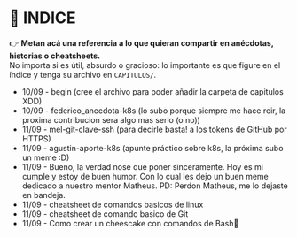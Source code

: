 # 📑 INDICE

👉 **Metan acá una referencia a lo que quieran compartir en anécdotas, historias o cheatsheets.**  
No importa si es útil, absurdo o gracioso: lo importante es que figure en el índice y tenga su archivo en `CAPITULOS/`.  


- 10/09 - begin (cree el archivo para poder añadir la carpeta de capitulos XDD)
- 10/09 - federico_anecdota-k8s (lo subo porque siempre me hace reir, la proxima contribucion sera algo mas serio (o no))
- 11/09 - mel-git-clave-ssh (para decirle basta! a los tokens de GitHub por HTTPS)
- 11/09 - agustin-aporte-k8s (apunte práctico sobre k8s, la próxima subo un meme :D)
- 11/09 - Bueno, la verdad nose que poner sinceramente. Hoy es mi cumple y estoy de buen humor. Con lo cual les dejo un buen meme dedicado a nuestro mentor Matheus. PD: Perdon Matheus, me lo dejaste en bandeja.
- 11/09 - cheatsheet de comandos basicos de linux
- 11/09 - cheatsheet de comando basico de Git
- 11/09 - Como crear un cheescake con comandos de Bash🍰


